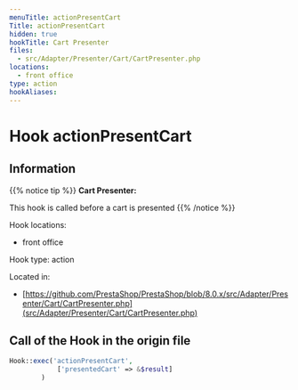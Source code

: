 ```yaml
---
menuTitle: actionPresentCart
Title: actionPresentCart
hidden: true
hookTitle: Cart Presenter
files:
  - src/Adapter/Presenter/Cart/CartPresenter.php
locations:
  - front office
type: action
hookAliases:
---
```


# Hook actionPresentCart

## Information

{{% notice tip %}}
**Cart Presenter:** 

This hook is called before a cart is presented
{{% /notice %}}

Hook locations: 
  - front office

Hook type: action

Located in: 
  - [https://github.com/PrestaShop/PrestaShop/blob/8.0.x/src/Adapter/Presenter/Cart/CartPresenter.php](src/Adapter/Presenter/Cart/CartPresenter.php)

## Call of the Hook in the origin file

```php
Hook::exec('actionPresentCart',
            ['presentedCart' => &$result]
        )
```